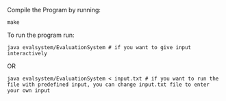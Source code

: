 Compile the Program by running:

    make

To run the program run:

    java evalsystem/EvaluationSystem # if you want to give input interactively
    
OR 

    java evalsystem/EvaluationSystem < input.txt # if you want to run the file with predefined input, you can change input.txt file to enter your own input
